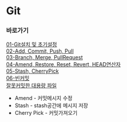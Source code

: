# Git

### 바로가기   
[01-Git설치 및 초기설정](https://github.com/jimeal/git-recipe/blob/main/01-setting.md)   
[02-Add, Commit, Push, Pull](https://github.com/jimeal/git-recipe/blob/main/02-basic.md)   
[03-Branch, Merge, PullRequest](https://github.com/jimeal/git-recipe/blob/main/03-branch.md)   
[04-Amend, Restore, Reset, Revert, HEAD연산자](https://github.com/jimeal/git-recipe/blob/main/04-restore.md)   
[05-Stash, CherryPick](https://github.com/jimeal/git-recipe/blob/main/05-stash.md)   
[06-빈커밋](https://github.com/jimeal/git-recipe/blob/main/06-other.md)   
[잘못커밋한 대용량 파일](https://blog.naver.com/jmb2981/223221160542)   
   

- Amend - 커밋메시지 수정   
- Stash - stash공간에 메시지 저장   
- Cherry Pick - 커밋가져오기